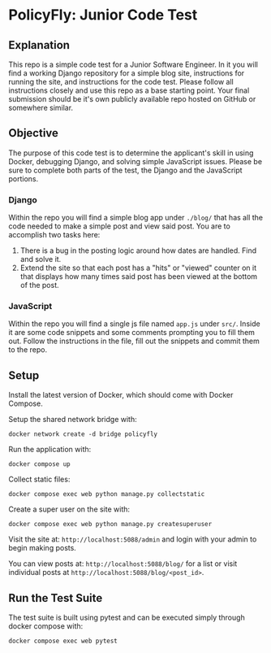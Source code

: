 # PolicyFly: Junior Code Test

## Explanation

This repo is a simple code test for a Junior Software Engineer. In it you will
find a working Django repository for a simple blog site, instructions for
running the site, and instructions for the code test. Please follow all
instructions closely and use this repo as a base starting point. Your
final submission should be it's own publicly available repo hosted on
GitHub or somewhere similar.

## Objective

The purpose of this code test is to determine the applicant's skill in using
Docker, debugging Django, and solving simple JavaScript issues. Please be
sure to complete both parts of the test, the Django and the JavaScript portions.

### Django

Within the repo you will find a simple blog app under `./blog/` that has all the
code needed to make a simple post and view said post. You are to accomplish
two tasks here:

1. There is a bug in the posting logic around how dates are handled. Find and
   solve it.
2. Extend the site so that each post has a "hits" or "viewed" counter on it
   that displays how many times said post has been viewed at the bottom of the
   post.

### JavaScript

Within the repo you will find a single js file named `app.js` under `src/`.
Inside it are some code snippets and some comments prompting you to fill
them out. Follow the instructions in the file, fill out the snippets and
commit them to the repo.

## Setup

Install the latest version of Docker, which should come with Docker Compose.

Setup the shared network bridge with:

```
docker network create -d bridge policyfly
```

Run the application with:

```
docker compose up
```

Collect static files:

```
docker compose exec web python manage.py collectstatic
```

Create a super user on the site with:

```
docker compose exec web python manage.py createsuperuser 
```

Visit the site at: `http://localhost:5088/admin` and login with your admin
to begin making posts.

You can view posts at: `http://localhost:5088/blog/` for a list or visit individual
posts at `http://localhost:5088/blog/<post_id>`.

## Run the Test Suite

The test suite is built using pytest and can be executed simply through docker
compose with:

```
docker compose exec web pytest
```